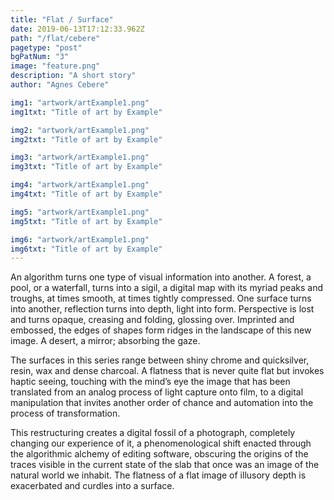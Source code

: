 ```yaml
---
title: "Flat / Surface"
date: 2019-06-13T17:12:33.962Z
path: "/flat/cebere"
pagetype: "post"
bgPatNum: "3"
image: "feature.png"
description: "A short story"
author: "Agnes Cebere"

img1: "artwork/artExample1.png"
img1txt: "Title of art by Example"

img2: "artwork/artExample1.png"
img2txt: "Title of art by Example"

img3: "artwork/artExample1.png"
img3txt: "Title of art by Example"

img4: "artwork/artExample1.png"
img4txt: "Title of art by Example"

img5: "artwork/artExample1.png"
img5txt: "Title of art by Example"

img6: "artwork/artExample1.png"
img6txt: "Title of art by Example"
---
```


 An algorithm turns one type of visual information into another. A forest, a pool, or a waterfall, turns into a sigil, a digital map with its myriad peaks and troughs, at times smooth, at times tightly compressed. One surface turns into another, reflection turns into depth, light into form. Perspective is lost and turns opaque, creasing and folding, glossing over. Imprinted and embossed, the edges of shapes form ridges in the landscape of this new image. A desert, a mirror; absorbing the gaze.

The surfaces in this series range between shiny chrome and quicksilver, resin, wax and dense charcoal. A flatness that is never quite flat but invokes haptic seeing, touching with the mind’s eye the image that has been translated from an analog process of light capture onto film, to a digital manipulation that invites another order of chance and automation into the process of transformation.

This restructuring creates a digital fossil of a photograph, completely changing our experience of it, a phenomenological shift enacted through the algorithmic alchemy of editing software, obscuring the origins of the traces visible in the current state of the slab that once was an image of the natural world we inhabit. The flatness of a flat image of illusory depth is exacerbated and curdles into a surface.
